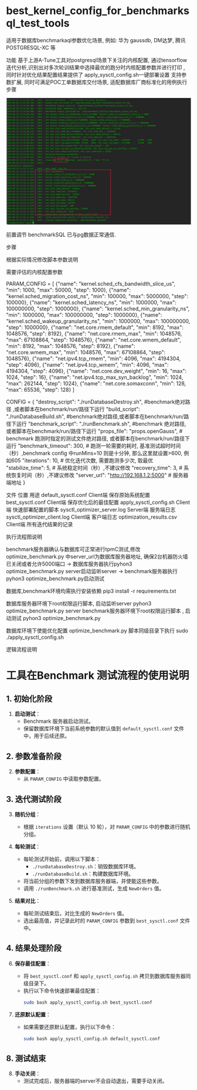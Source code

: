 # best_kernel_config_for_benchmarksql_test_tools
适用于数据库benchmarkaql参数优化场景, 例如: 华为 gaussdb, DM达梦, 腾讯 POSTGRESQL-XC 等


功能
基于上游A-Tune工具对postgresql场景下关注的内核配置,  通过tensorflow 迭代分析,识别出对多次轮训结果中选择最优的跑分时内核配置参数并进行打印 , 同时针对优化结果配置结果提供了 apply_sysctl_config.sh一键部署设置
支持参数扩展, 同时可满足POC工单数据库交付场景, 适配数据库厂商标准化的用例执行步骤



![示例图片](https://github.com/relaxzw/best_kernel_config_for_benchmarksql_test_tools/raw/main/print_report.png)




前置调节
benchmarkSQL 已与pg数据正常通信. 

步骤

根据实际情况修改脚本参数说明

需要评估的内核配置参数 

PARAM_CONFIG = [
    {"name": "kernel.sched_cfs_bandwidth_slice_us", "min": 1000, "max": 50000, "step": 1000},
    {"name": "kernel.sched_migration_cost_ns", "min": 100000, "max": 5000000, "step": 100000},
    {"name": "kernel.sched_latency_ns", "min": 1000000, "max": 100000000, "step": 1000000},
    {"name": "kernel.sched_min_granularity_ns", "min": 1000000, "max": 100000000, "step": 1000000},
    {"name": "kernel.sched_wakeup_granularity_ns", "min": 1000000, "max": 100000000, "step": 1000000},
    {"name": "net.core.rmem_default", "min": 8192, "max": 1048576, "step": 8192},
    {"name": "net.core.rmem_max", "min": 1048576, "max": 67108864, "step": 1048576},
    {"name": "net.core.wmem_default", "min": 8192, "max": 1048576, "step": 8192},
    {"name": "net.core.wmem_max", "min": 1048576, "max": 67108864, "step": 1048576},
    {"name": "net.ipv4.tcp_rmem", "min": 4096, "max": 4194304, "step": 4096},
    {"name": "net.ipv4.tcp_wmem", "min": 4096, "max": 4194304, "step": 4096},
    {"name": "net.core.dev_weight", "min": 16, "max": 1024, "step": 16},
    {"name": "net.ipv4.tcp_max_syn_backlog", "min": 1024, "max": 262144, "step": 1024},
    {"name": "net.core.somaxconn", "min": 128, "max": 65536, "step": 128}
]



CONFIG = {
    "destroy_script": "./runDatabaseDestroy.sh", #benchmark绝对路径 ,或者脚本在benchmark/run/路径下运行
    "build_script": "./runDatabaseBuild.sh",  #benchmark绝对路径,或者脚本在benchmark/run/路径下运行
    "benchmark_script": "./runBenchmark.sh", #benchmark 绝对路径,或者脚本在benchmark/run/路径下运行
    "props_file": "props.openGauss",  # benchmark 跑测时指定的测试文件绝对路径, 或者脚本在benchmark/run/路径下运行
    "benchmark_timeout": 300,  # 跑测一轮需要的耗时, 基准测试超时时间（秒）,benchmark config 中runMins=10 则是十分钟, 那么这里就设置>600, 例如605
    "iterations": 10,          # 优化迭代次数, 需要跑测多少次, 取最优
    "stabilize_time": 5,       # 系统稳定时间（秒）,不建议修改
    "recovery_time": 3,        # 系统恢复时间（秒）,不建议修改
    "server_url": "http://192.168.1.2:5000"  # 服务器端地址
}



文件	                            位置	            用途
default_sysctl.conf	           Client端	    保存原始系统配置
best_sysctl.conf	             Client端	    保存优化后的最佳配置
apply_sysctl_config.sh	       Client端	    快速部署配置的脚本
sysctl_optimizer_server.log	   Server端	    服务端日志
sysctl_optimizer_client.log	   Client端	    客户端日志
optimization_results.csv	     Client端	    所有迭代结果的记录



执行流程图说明

benchmark服务器确认与数据库可正常进行tpmC测试,修改optimize_benchmark.py 中server_url为数据库服务器地址, 确保2台机器防火墙已关闭或者允许5000端口 -> 数据库服务器执行pyhon3 optimize_benchmark.py server启动监听server -> benchmark服务器执行pyhon3 optimize_benchmark.py启动测试


数据库,benchmark环境均需执行安装依赖
pip3 install -r requirements.txt


数据库服务器环境下root权限运行脚本, 启动监听server
pyhon3 optimize_benchmark.py server 
benchmark服务器环境下root权限运行脚本 , 启动测试
pyhon3 optimize_benchmark.py

数据库环境下使能优化配置
optimize_benchmark.py 脚本同级目录下执行
sudo ./apply_sysctl_config.sh 



逻辑流程说明

# 工具在Benchmark 测试流程的使用说明

## 1. 初始化阶段

1. **启动测试**：
    - Benchmark 服务器启动测试。
    - 保留数据库环境下当前系统参数的默认值到 `default_sysctl.conf` 文件中，用于后续还原。

## 2. 参数准备阶段

2. **参数配置**：
    - 从 `PARAM_CONFIG` 中读取参数配置。

## 3. 迭代测试阶段

3. **随机分组**：
    - 根据 `iterations` 设置（默认 10 轮），对 `PARAM_CONFIG` 中的参数进行随机分组。

4. **每轮测试**：
    - 每轮测试开始前，调用以下脚本：
        - `./runDatabaseDestroy.sh`：销毁数据库环境。
        - `./runDatabaseBuild.sh`：构建数据库环境。
    - 将当前分组的参数下发到数据库服务器端，并使能这些参数。
    - 调用 `./runBenchmark.sh` 进行基准测试，生成 `NewOrders` 值。

5. **结果对比**：
    - 每轮测试结束后，对比生成的 `NewOrders` 值。
    - 选出最高值，并记录此时的 `PARAM_CONFIG` 参数到 `best_sysctl.conf` 文件中。

## 4. 结果处理阶段

6. **保存最佳配置**：
    - 将 `best_sysctl.conf` 和 `apply_sysctl_config.sh` 拷贝到数据库服务器同级目录下。
    - 执行以下命令快速部署最佳配置：
        ```bash
        sudo bash apply_sysctl_config.sh best_sysctl.conf
        ```

7. **还原默认配置**：
    - 如果需要还原默认配置，执行以下命令：
        ```bash
        sudo bash apply_sysctl_config.sh default_sysctl.conf
        ```

## 8. 测试结束

8. **手动关闭**：
    - 测试完成后，服务器端的server不会自动退出，需要手动关闭。
